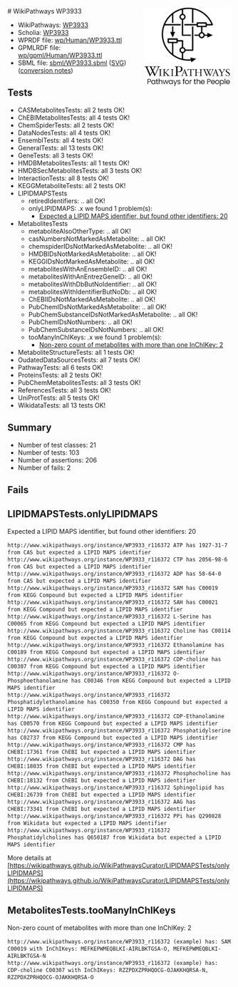 <img style="float: right; width: 200px" src="../logo.png" />
# WikiPathways WP3933

* WikiPathways: [WP3933](https://identifiers.org/wikipathways:WP3933)
* Scholia: [WP3933](https://scholia.toolforge.org/wikipathways/WP3933)
* WPRDF file: [wp/Human/WP3933.ttl](../wp/Human/WP3933.ttl)
* GPMLRDF file: [wp/gpml/Human/WP3933.ttl](../wp/gpml/Human/WP3933.ttl)
* SBML file: [sbml/WP3933.sbml](../sbml/WP3933.sbml) ([SVG](../sbml/WP3933.svg)) ([conversion notes](../sbml/WP3933.txt))

## Tests
* CASMetabolitesTests: all 2 tests OK!
* ChEBIMetabolitesTests: all 4 tests OK!
* ChemSpiderTests: all 2 tests OK!
* DataNodesTests: all 4 tests OK!
* EnsemblTests: all 4 tests OK!
* GeneralTests: all 13 tests OK!
* GeneTests: all 3 tests OK!
* HMDBMetabolitesTests: all 1 tests OK!
* HMDBSecMetabolitesTests: all 3 tests OK!
* InteractionTests: all 8 tests OK!
* KEGGMetaboliteTests: all 2 tests OK!
* LIPIDMAPSTests
    * retiredIdentifiers: .. all OK!
    * onlyLIPIDMAPS: .x we found 1 problem(s):
        * [Expected a LIPID MAPS identifier, but found other identifiers: 20](#d0bfb697)
* MetabolitesTests
    * metaboliteAlsoOtherType: .. all OK!
    * casNumbersNotMarkedAsMetabolite: .. all OK!
    * chemspiderIDsNotMarkedAsMetabolite: .. all OK!
    * HMDBIDsNotMarkedAsMetabolite: .. all OK!
    * KEGGIDsNotMarkedAsMetabolite: .. all OK!
    * metabolitesWithAnEnsembleID: .. all OK!
    * metabolitesWithAnEntrezGeneID: .. all OK!
    * metabolitesWithDbButNoIdentifier: .. all OK!
    * metabolitesWithIdentifierButNoDb: .. all OK!
    * ChEBIIDsNotMarkedAsMetabolite: .. all OK!
    * PubChemIDsNotMarkedAsMetabolite: .. all OK!
    * PubChemSubstanceIDsNotMarkedAsMetabolite: .. all OK!
    * PubChemIDsNotNumbers: .. all OK!
    * PubChemSubstanceIDsNotNumbers: .. all OK!
    * tooManyInChIKeys: .x we found 1 problem(s):
        * [Non-zero count of metabolites with more than one InChIKey: 2](#a4e4037f)
* MetaboliteStructureTests: all 1 tests OK!
* OudatedDataSourcesTests: all 7 tests OK!
* PathwayTests: all 6 tests OK!
* ProteinsTests: all 2 tests OK!
* PubChemMetabolitesTests: all 3 tests OK!
* ReferencesTests: all 3 tests OK!
* UniProtTests: all 5 tests OK!
* WikidataTests: all 13 tests OK!


## Summary

* Number of test classes: 21
* Number of tests: 103
* Number of assertions: 206
* Number of fails: 2

## Fails

<a name="d0bfb697" />

## LIPIDMAPSTests.onlyLIPIDMAPS

Expected a LIPID MAPS identifier, but found other identifiers: 20
```
http://www.wikipathways.org/instance/WP3933_r116372 ATP has 1927-31-7 from CAS but expected a LIPID MAPS identifier
http://www.wikipathways.org/instance/WP3933_r116372 CTP has 2056-98-6 from CAS but expected a LIPID MAPS identifier
http://www.wikipathways.org/instance/WP3933_r116372 ADP has 58-64-0 from CAS but expected a LIPID MAPS identifier
http://www.wikipathways.org/instance/WP3933_r116372 SAM has C00019 from KEGG Compound but expected a LIPID MAPS identifier
http://www.wikipathways.org/instance/WP3933_r116372 SAH has C00021 from KEGG Compound but expected a LIPID MAPS identifier
http://www.wikipathways.org/instance/WP3933_r116372 L-Serine has C00065 from KEGG Compound but expected a LIPID MAPS identifier
http://www.wikipathways.org/instance/WP3933_r116372 Choline has C00114 from KEGG Compound but expected a LIPID MAPS identifier
http://www.wikipathways.org/instance/WP3933_r116372 Ethanolamine has C00189 from KEGG Compound but expected a LIPID MAPS identifier
http://www.wikipathways.org/instance/WP3933_r116372 CDP-choline has C00307 from KEGG Compound but expected a LIPID MAPS identifier
http://www.wikipathways.org/instance/WP3933_r116372 O-Phosphoethanolamine has C00346 from KEGG Compound but expected a LIPID MAPS identifier
http://www.wikipathways.org/instance/WP3933_r116372 Phosphatidylethanolamine has C00350 from KEGG Compound but expected a LIPID MAPS identifier
http://www.wikipathways.org/instance/WP3933_r116372 CDP-Ethanolamine has C00570 from KEGG Compound but expected a LIPID MAPS identifier
http://www.wikipathways.org/instance/WP3933_r116372 Phosphatidylserine has C02737 from KEGG Compound but expected a LIPID MAPS identifier
http://www.wikipathways.org/instance/WP3933_r116372 CMP has CHEBI:17361 from ChEBI but expected a LIPID MAPS identifier
http://www.wikipathways.org/instance/WP3933_r116372 DAG has CHEBI:18035 from ChEBI but expected a LIPID MAPS identifier
http://www.wikipathways.org/instance/WP3933_r116372 Phosphocholine has CHEBI:18132 from ChEBI but expected a LIPID MAPS identifier
http://www.wikipathways.org/instance/WP3933_r116372 Sphingolipid has CHEBI:26739 from ChEBI but expected a LIPID MAPS identifier
http://www.wikipathways.org/instance/WP3933_r116372 AAG has CHEBI:73341 from ChEBI but expected a LIPID MAPS identifier
http://www.wikipathways.org/instance/WP3933_r116372 PPi has Q290828 from Wikidata but expected a LIPID MAPS identifier
http://www.wikipathways.org/instance/WP3933_r116372 Phosphatidylcholines has Q650187 from Wikidata but expected a LIPID MAPS identifier
```

More details at [https://wikipathways.github.io/WikiPathwaysCurator/LIPIDMAPSTests/onlyLIPIDMAPS](https://wikipathways.github.io/WikiPathwaysCurator/LIPIDMAPSTests/onlyLIPIDMAPS)

<a name="a4e4037f" />

## MetabolitesTests.tooManyInChIKeys

Non-zero count of metabolites with more than one InChIKey: 2
```
http://www.wikipathways.org/instance/WP3933_r116372 (example) has: SAM C00019 with InChIKeys: MEFKEPWMEQBLKI-AIRLBKTGSA-O, MEFKEPWMEQBLKI-AIRLBKTGSA-N
http://www.wikipathways.org/instance/WP3933_r116372 (example) has: CDP-choline C00307 with InChIKeys: RZZPDXZPRHQOCG-OJAKKHQRSA-N, RZZPDXZPRHQOCG-OJAKKHQRSA-O
```

